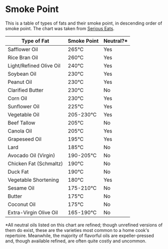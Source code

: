 # Smoke Point # 

This is a table of types of fats and their smoke point, in descending order of smoke point. The chart was taken from [Serious Eats](https://www.seriouseats.com/cooking-fats-101-whats-a-smoke-point-and-why-does-it-matter).

| Type of Fat             | Smoke Point  | Neutral?* |
|-------------------------|--------------|-----------|
| Safflower Oil           | 265°C 	     | Yes       |
| Rice Bran Oil           | 260°C 	     | Yes       |
| Light/Refined Olive Oil | 240°C 	     | Yes       |
| Soybean Oil             | 230°C 	     | Yes       |
| Peanut Oil              | 230°C 	     | Yes       |
| Clarified Butter        | 230°C 	     | No        |
| Corn Oil                | 230°C 	     | Yes       |
| Sunflower Oil           | 225°C 	     | Yes       |
| Vegetable Oil           | 205-230°C 	 | Yes       |
| Beef Tallow             | 205°C 	     | No        |
| Canola Oil              | 205°C 	     | Yes       |
| Grapeseed Oil           | 195°C 	     | Yes       |
| Lard                    | 185°C 	     | No        |
| Avocado Oil (Virgin)    | 190-205°C 	 | No        |
| Chicken Fat (Schmaltz)  | 190°C 	     | No        |
| Duck Fat                | 190°C 	     | No        |
| Vegetable Shortening    | 180°C 	     | Yes       |
| Sesame Oil              | 175-210°C 	 | No        |
| Butter                  | 175°C 	     | No        |
| Coconut Oil             | 175°C 	     | No        |
| Extra-Virgin Olive Oil  | 165-190°C 	 | No        |

*All neutral oils listed on this chart are refined; though unrefined versions of them do exist, these are the varieties most common to a home cook's repertoire. Meanwhile, the majority of flavorful oils are expeller-pressed and, though available refined, are often quite costly and uncommon.